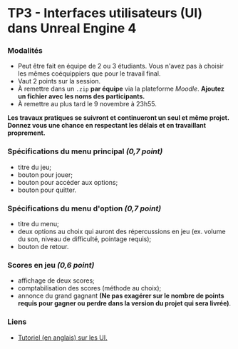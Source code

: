 # TP3 - Interfaces utilisateurs (UI) dans Unreal Engine 4

### Modalités

 * Peut être fait en équipe de 2 ou 3 étudiants. Vous n'avez pas à choisir les mêmes coéquippiers que pour le travail final.
 * Vaut 2 points sur la session.
 * À remettre dans un `.zip` **par équipe** via la plateforme _Moodle_. **Ajoutez un fichier avec les noms des participants.**
 * À remettre au plus tard le 9 novembre à 23h55.

**Les travaux pratiques se suivront et continueront un seul et même projet. Donnez vous une chance en respectant les délais et en travaillant proprement.**


### Spécifications du menu principal _(0,7 point)_

 * titre du jeu;
 * bouton pour jouer;
 * bouton pour accéder aux options;
 * bouton pour quitter.
 
 
### Spécifications du menu d'option _(0,7 point)_

* titre du menu;
* deux options au choix qui auront des répercussions en jeu (ex. volume du son, niveau de difficulté, pointage requis);
* bouton de retour.
 

### Scores en jeu _(0,6 point)_

 * affichage de deux scores;
 * comptabilisation des scores (méthode au choix);
 * annonce du grand gagnant **(Ne pas exagérer sur le nombre de points requis pour gagner ou perdre dans la version du projet qui sera livrée)**.


### Liens

* [Tutoriel (en anglais) sur les UI.](https://www.youtube.com/watch?v=ulUO4EN8BG8)
